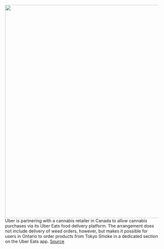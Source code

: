 <img src='https://cdn.vox-cdn.com/thumbor/V2zGu_tEuokhA3uiqYPUNtj2uRk=/0x0:2362x1575/1200x800/filters:focal(990x599:1366x975)/cdn.vox-cdn.com/uploads/chorus_image/image/70177649/1232204951.0.jpg' width='700px' /><br/>
Uber is partnering with a cannabis retailer in Canada to allow cannabis purchases via its Uber Eats food delivery platform. The arrangement does not include delivery of weed orders, however, but makes it possible for users in Ontario to order products from Tokyo Smoke in a dedicated section on the Uber Eats app.
<a href='https://www.theverge.com/2021/11/22/22796271/uber-eats-order-weed-cannabis-marijuana-app-ontario-canada-no-delivery'> Source <a/>